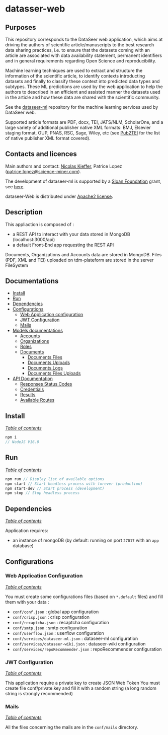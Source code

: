 # datasser-web

## Purposes

This repository corresponds to the DataSeer web application, which aims at driving the authors of scientific article/manuscripts to the best research data sharing practices, i.e. to ensure that the datasets coming with an article are associated with data availability statement, permanent identifiers and in general requirements regarding Open Science and reproducibility. 

Machine learning techniques are used to extract and structure the information of the scientific article, to identify contexts introducting datasets and finally to classify these context into predicted data types and subtypes. These ML predictions are used by the web application to help the authors to described in an efficient and assisted manner the datasets used in the article and how these data are shared with the scientific community. 

See the [dataseer-ml](https://github.com/dataseer/dataseer-ml) repository for the machine learning services used by DataSeer web.

Supported article formats are PDF, docx, TEI, JATS/NLM, ScholarOne, and a large variety of additional publisher native XML formats: BMJ, Elsevier staging format, OUP, PNAS, RSC, Sage, Wiley, etc (see [Pub2TEI](https://github.com/kermitt2/Pub2TEI) for the list of native publisher XML format covered).

## Contacts and licences

Main authors and contact: [Nicolas Kieffer](https://github.com/NicolasKieffer), Patrice Lopez (<patrice.lopez@science-miner.com>).

The development of dataseer-ml is supported by a [Sloan Foundation](https://sloan.org/) grant, see [here](https://coko.foundation/coko-receives-sloan-foundation-grant-to-build-dataseer-a-missing-piece-in-the-data-sharing-puzzle/).

dataseer-Web is distributed under [Apache2 license](https://www.apache.org/licenses/LICENSE-2.0).

## Description

This appliaction is composed of :
 - a REST API to interact with your data stored in MongoDB (localhost:3000/api)
 - a default Front-End app requesting the REST API

Documents, Organizations and Accounts data are stored in MongoDB. Files (PDF, XML and TEI) uploaded on tdm-plateform are stored in the server FileSystem

## Documentations

- [Install](#install)
- [Run](#run)
- [Dependencies](#dependencies)
- [Configurations](#configurations)
    - [Web Application configuration](#web-application-configuration)
    - [JWT Configuration](#jwt-configuration)
    - [Mails](#mails)
- [Models documentations](doc/MODELS.md#models-documentation)
  - [Accounts](doc/MODELS.md#accounts)
  - [Organizations](doc/MODELS.md#organizations)
  - [Roles](doc/MODELS.md#roles)
  - [Documents](doc/MODELS.md#documents)
      - [Documents Files](doc/MODELS.md#documents-files)
      - [Documents Uploads](doc/MODELS.md#documents-uploads)
      - [Documents Logs](doc/MODELS.md#documents-logs)
      - [Documents Files Uploads](doc/MODELS.md#documents-files-uploads)
- [API Documentation](doc/API.md)
  - [Responses Status Codes](doc/API.md#response-status-codes)
  - [Credentials](doc/API.md#credentials)
  - [Results](doc/API.md#results)
  - [Available Routes](doc/API.md#available-routes)

## Install

*[Table of contents](#documentations)*

```js
npm i
// NodeJS V16.0
```

## Run
*[Table of contents](#documentations)*

```js
npm run // Display list of available options
npm start // Start headless process with forever (production)
npm start-dev // Start process (development)
npm stop // Stop headless process
```

## Dependencies

*[Table of contents](#documentations)*

Application requires:
- an instance of mongoDB (by default: running on port <code>27017</code> with an <code>app</code> database)

## Configurations

### Web Application Configuration

*[Table of contents](#documentations)*

You must create some configurations files (based on `*.default` files) and fill them with your data :

- <code>conf/conf.json</code> : global app configuration
- <code>conf/crisp.json</code> : crisp configuration
- <code>conf/recaptcha.json</code> : recaptcha configuration
- <code>conf/smtp.json</code> : smtp configuration
- <code>conf/userflow.json</code> : userflow configuration
- <code>conf/services/dataseer-ml.json</code> : dataseer-ml configuration
- <code>conf/services/dataseer-wiki.json</code> : dataseer-wiki configuration
- <code>conf/services/repoRecommender.json</code> : repoRecommender configuration

### JWT Configuration

*[Table of contents](#documentations)*

This application require a private key to create JSON Web Token
You must create file conf/private.key and fill it with a random string (a long random string is strongly recommended)

### Mails

*[Table of contents](#documentations)*

All the files concerning the mails are in the `conf/mails` directory.



